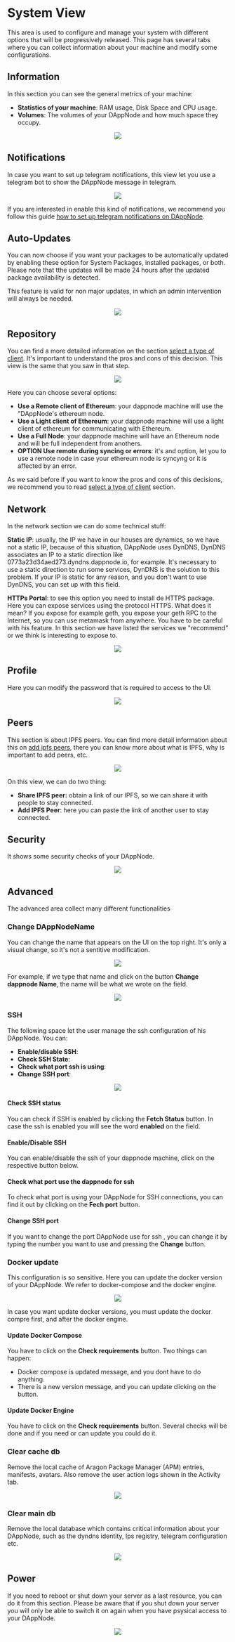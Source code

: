# System View

This area is used to configure and manage your system with different options that will be progressively released. This page has several tabs where you can collect information about your machine and modify some configurations.

## Information

In this section you can see the general metrics of your machine:

- **Statistics of your machine**: RAM usage, Disk Space and CPU usage.
- **Volumes**: The volumes of your DAppNode and how much space they occupy.
<p align="center">
    <img src="../../../../static/img/system_view_main.png"/>
</p>

## Notifications

In case you want to set up telegram notifications, this view let you use a telegram bot to show the DAppNode message in telegram.

<p align="center">
    <img src="../../../../static/img/system_view_notifications.png"/>
</p>

If you are interested in enable this kind of notifications, we recommend you follow this guide [how to set up telegram notifications on DAppNode](https://forum.dappnode.io/t/set-up-your-dappnode-telegram-bot/816/4).

## Auto-Updates

You can now choose if you want your packages to be automatically updated by enabling these option for System Packages, installed packages, or both. Please note that tthe updates will be made 24 hours after the updated package availability is detected.

This feature is valid for non major updates, in which an admin intervention will always be needed.

<p align="center">
    <img src="../../../../static/img/system_view_auto-updates.png"/>
</p>

## Repository

You can find a more detailed information on the section [select a type of client](https://docs.dappnode.io/user-guide/ui/initial-configurations/select-a-client). It's important to understand the pros and cons of this decision.
This view is the same that you saw in that step.

<p align="center">
    <img src="../../../../static/img/system_view_repository.png"/>
</p>

Here you can choose several options:

- **Use a Remote client of Ethereum**: your dappnode machine will use the "DAppNode's ethereum node.
- **Use a Light client of Ethereum**: your dappnode machine will use a light client of ethereum for communicating with Ethereum.
- **Use a Full Node**: your dappnode machine will have an Ethereum node and will be full independent from anothers.
- **OPTION Use remote during syncing or errors**: it's and option, let you to use a remote node in case your ethereum node is syncyng or it is affected by an error.

As we said before if you want to know the pros and cons of this decisions, we recommend you to read [select a type of client](https://docs.dappnode.io/user-guide/ui/initial-configurations/select-a-client) section.

## Network

In the network section we can do some technical stuff:

**Static IP**: usually, the IP we have in our houses are dynamics, so we have not a static IP, because of this situation, DAppNode uses DynDNS, DynDNS associates an IP to a static direction like 0773a23d34aed273.dyndns.dappnode.io, for example. It's necessary to use a static direction to run some services, DynDNS is the solution to this problem. If your IP is static for any reason, and you don't want to use DynDNS, you can set up with this field.

**HTTPs Portal**: to see this option you need to install de HTTPS package. Here you can expose services using the protocol HTTPS. What does it mean? If you expose for example geth, you expose your geth RPC to the Internet, so you can use metamask from anywhere. You have to be careful with his feature. In this section we have listed the services we "recommend" or we think is interesting to expose to.

<p align="center">
    <img src="../../../../static/img/system_view_network.png"/>
</p>

## Profile

Here you can modify the password that is required to access to the UI.

<p align="center">
    <img src="../../../../static/img/system_view_profile.png"/>
</p>

## Peers

This section is about IPFS peers. You can find more detail information about this on [add ipfs peers](recommended-set-ups/add-ipfs-peers.md), there you can know more about what is IPFS, why is important to add peers, etc.

<p align="center">
    <img src="../../../../static/img/system_view_peers.png"/>
</p>

On this view, we can do two thing:

- **Share IPFS peer:** obtain a link of our IPFS, so we can share it with people to stay connected.
- **Add IPFS Peer**: here you can paste the link of another user to stay connected.

## Security

It shows some security checks of your DAppNode.

<p align="center">
    <img src="../../../../static/img/system_view_security.png"/>
</p>

## Advanced

The advanced area collect many different functionalities

### Change DAppNodeName

You can change the name that appears on the UI on the top right. It's only a visual change, so it's not a sentitive modification.

<p align="center">
    <img src="../../../../static/img/system_view_advanced_1.png"/>
</p>

For example, if we type that name and click on the button **Change dappnode Name**, the name will be what we wrote on the field.

<p align="center">
    <img src="../../../../static/img/system_view_advanced_2.png"/>
</p>

### SSH

The following space let the user manage the ssh configuration of his DAppNode. You can:

- **Enable/disable SSH**:
- **Check SSH State**:
- **Check what port ssh is using**:
- **Change SSH port**:

<p align="center">
    <img src="../../../../static/img/system_view_advanced_3.png"/>
</p>

#### Check SSH status

You can check if SSH is enabled by clicking the **Fetch Status** button. In case the ssh is enabled you will see the word **enabled** on the field.

#### Enable/Disable SSH

You can enable/disable the ssh of your dappnode machine, click on the respective button below.

#### Check what port use the dappnode for ssh

To check what port is using your DAppNode for SSH connections, you can find it out by clicking on the **Fech port** button.

#### Change SSH port

If you want to change the port DAppNode use for ssh , you can change it by typing the number you want to use and pressing the **Change** button.

### Docker update

This configuration is so sensitive. Here you can update the docker version of your DAppNode. We refer to docker-compose and the docker engine.

<p align="center">
    <img src="../../../../static/img/system_view_advanced_4.png"/>
</p>

In case you want update docker versions, you must update the docker compre first, and after the docker engine.

#### Update Docker Compose

You have to click on the **Check requirements** button. Two things can happen:

- Docker compose is updated message, and you dont have to do anything.
- There is a new version message, and you can update clicking on the button.

#### Update Docker Engine

You have to click on the **Check requirements** button. Several checks will be done and if you need or can update you could do it.

### Clear cache db

Remove the local cache of Aragon Package Manager (APM) entries, manifests, avatars. Also remove the user action logs shown in the Activity tab.

<p align="center">
    <img src="../../../../static/img/system_view_advanced_5.png"/>
</p>

### Clear main db

Remove the local database which contains critical information about your DAppNode, such as the dyndns identity, Ips registry, telegram configuration etc.

<p align="center">
    <img src="../../../../static/img/system_view_advanced_6.png"/>
</p>

## Power

If you need to reboot or shut down your server as a last resource, you can do it from this section. Please be aware that if you shut down your server you will only be able to switch it on again when you have psysical access to your DAppNode.

<p align="center">
    <img src="../../../../static/img/powermanagement.png"/>
</p>
